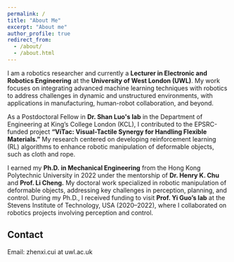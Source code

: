 ```yaml
---
permalink: /
title: "About Me"
excerpt: "About me"
author_profile: true
redirect_from: 
  - /about/
  - /about.html
---
```


I am a robotics researcher and currently a **Lecturer in Electronic and Robotics Engineering** at the **University of West London (UWL)**. My work focuses on integrating advanced machine learning techniques with robotics to address challenges in dynamic and unstructured environments, with applications in manufacturing, human-robot collaboration, and beyond.

As a Postdoctoral Fellow in **Dr. Shan Luo's lab** in the Department of Engineering at King’s College London (KCL), I contributed to the EPSRC-funded project **“ViTac: Visual-Tactile Synergy for Handling Flexible Materials.”** My research centered on developing reinforcement learning (RL) algorithms to enhance robotic manipulation of deformable objects, such as cloth and rope.

I earned my **Ph.D. in Mechanical Engineering** from the Hong Kong Polytechnic University in 2022 under the mentorship of **Dr. Henry K. Chu** and **Prof. Li Cheng.** My doctoral work specialized in robotic manipulation of deformable objects, addressing key challenges in perception, planning, and control. During my Ph.D., I received funding to visit **Prof. Yi Guo’s lab** at the Stevens Institute of Technology, USA (2020–2022), where I collaborated on robotics projects involving perception and control.

## Contact
Email: zhenxi.cui at uwl.ac.uk


